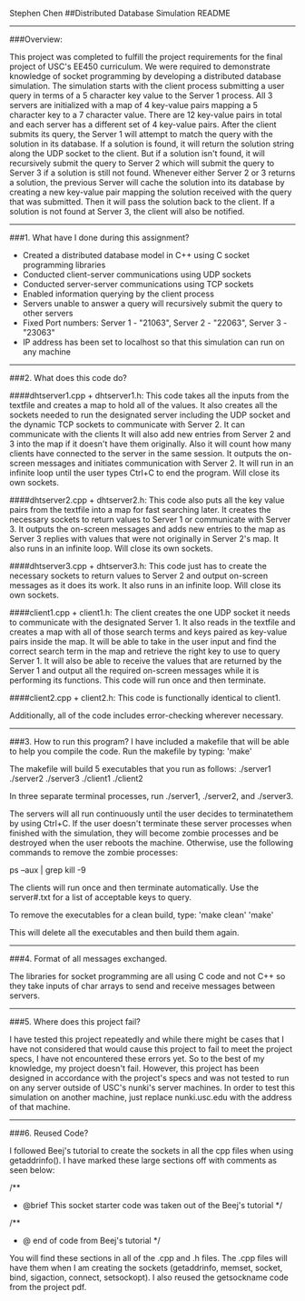 Stephen Chen
##Distributed Database Simulation README

***************************************************************
###Overview:

This project was completed to fulfill the project requirements for the final project of USC's
EE450 curriculum. We were required to demonstrate knowledge of socket programming by developing
a distributed database simulation. The simulation starts with the client process submitting a
user query in terms of a 5 character key value to the Server 1 process. All 3 servers are initialized
with a map of 4 key-value pairs mapping a 5 character key to a 7 character value. There are 12 
key-value pairs in total and each server has a different set of 4 key-value pairs. After the 
client submits its query, the Server 1 will attempt to match the query with the solution in its
database. If a solution is found, it will return the solution string along the UDP socket to the
client. But if a solution isn't found, it will recursively submit the query to Server 2 which will
submit the query to Server 3 if a solution is still not found. Whenever either Server 2 or 3 returns 
a solution, the previous Server will cache the solution into its database by creating a new key-value 
pair mapping the solution received with the query that was submitted. Then it will pass the solution
back to the client. If a solution is not found at Server 3, the client will also be notified.

***************************************************************
###1. What have I done during this assignment?

+ Created a distributed database model in C++ using C socket programming libraries
+ Conducted client-server communications using UDP sockets
+ Conducted server-server communications using TCP sockets
+ Enabled information querying by the client process
+ Servers unable to answer a query will recursively submit the query to other servers
+ Fixed Port numbers: Server 1 - "21063", Server 2 - "22063", Server 3 - "23063"
+ IP address has been set to localhost so that this simulation can run on any machine

***************************************************************
###2. What does this code do?

####dhtserver1.cpp + dhtserver1.h:
This code takes all the inputs from the textfile and creates a map to hold all of the values. 
It also creates all the sockets needed to run the designated server including the UDP socket 
and the dynamic TCP sockets to communicate with Server 2. It can communicate with the clients
It will also add new entries from Server 2 and 3 into the map if it doesn't have them originally. 
Also it will count how many clients have connected to the server in the same session. It outputs
the on-screen messages and initiates communication with Server 2. It will run in an infinite 
loop until the user types Ctrl+C to end the program. Will close its own sockets.

####dhtserver2.cpp + dhtserver2.h:
This code also puts all the key value pairs from the textfile into a map for fast searching 
later. It creates the necessary sockets to return values to Server 1 or communicate with Server
3. It outputs the on-screen messages and adds new entries to the map as Server 3 replies with 
values that were not originally in Server 2's map. It also runs in an infinite loop. Will close
its own sockets.

####dhtserver3.cpp + dhtserver3.h:
This code just has to create the necessary sockets to return values to Server 2 and output 
on-screen messages as it does its work. It also runs in an infinite loop. Will close its own
sockets.

####client1.cpp + client1.h:
The client creates the one UDP socket it needs to communicate with the designated Server 1. It
also reads in the textfile and creates a map with all of those search terms and keys paired
as key-value pairs inside the map. It will be able to take in the user input and find the correct
search term in the map and retrieve the right key to use to query Server 1. It will also be able
to receive the values that are returned by the Server 1 and output all the required on-screen
messages while it is performing its functions. This code will run once and then terminate.

####client2.cpp + client2.h:
This code is functionally identical to client1.

Additionally, all of the code includes error-checking wherever necessary.


***************************************************************
###3. How to run this program?
I have included a makefile that will be able to help you compile the code. Run the makefile by typing:
'make'

The makefile will build 5 executables that you run as follows:
./server1
./server2
./server3
./client1
./client2

In three separate terminal processes, run ./server1, ./server2, and ./server3.


The servers will all run continuously until the user decides to terminatethem by using Ctrl+C. If the 
user doesn't terminate these server processes when finished with the simulation, they will become zombie
processes and be destroyed when the user reboots the machine. Otherwise, use the following commands to 
remove the zombie processes:

ps –aux | grep <your username>
kill -9 <process number>

The clients will run once and then terminate automatically. Use the server#.txt for a list of acceptable 
keys to query.

To remove the executables for a clean build, type:
'make clean'
'make'

This will delete all the executables and then build them again.

***************************************************************
###4. Format of all messages exchanged.

The libraries for socket programming are all using C code and not C++ so they take inputs of 
char arrays to send and receive messages between servers.

***************************************************************
###5. Where does this project fail?

I have tested this project repeatedly and while there might be cases that I have not considered that
would cause this project to fail to meet the project specs, I have not encountered these errors yet. 
So to the best of my knowledge, my project doesn't fail. However, this project has been designed in
accordance with the project's specs and was not tested to run on any server outside of USC's nunki's
server machines. In order to test this simulation on another machine, just replace nunki.usc.edu with
the address of that machine.

***************************************************************
###6. Reused Code?

I followed Beej's tutorial to create the sockets in all the cpp files when using getaddrinfo(). I have
marked these large sections off with comments as seen below:

/**
 *  @brief This socket starter code was taken out of the Beej's tutorial
 */

/**
 * @ end of code from Beej's tutorial
 */ 

You will find these sections in all of the .cpp and .h files. The .cpp files will have them when I am
creating the sockets (getaddrinfo, memset, socket, bind, sigaction, connect, setsockopt). I also reused 
the getsockname code from the project pdf. 







